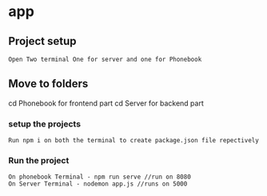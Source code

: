 # app

## Project setup
```
Open Two terminal One for server and one for Phonebook

```
## Move to folders

cd Phonebook for frontend part
cd Server for backend part

### setup the projects
```
Run npm i on both the terminal to create package.json file repectively
```

### Run the project 
```
On phonebook Terminal - npm run serve //run on 8080
On Server Terminal - nodemon app.js //runs on 5000
```

<!-- ### Customize configuration
See [Configuration Reference](https://cli.vuejs.org/config/). -->
